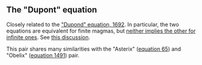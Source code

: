 ## The "Dupont" equation

Closely related to the ["Dupond" equation, 1692](https://teorth.github.io/equational_theories/implications/?1692).  In particular, the two equations are equivalent for finite magmas, but [neither implies the other for infinite ones](https://teorth.github.io/equational_theories/blueprint/infinite-magma-constructions-chapter.html#dupont-section).  See [this discussion](https://leanprover.zulipchat.com/#narrow/stream/458659-Equational/topic/Proposed.20new.20target.3A.2063.20and.201692.20.28.22Dupont.20and.20Dupond.22.29).

This pair shares many similarities with the "Asterix" ([equation 65](https://teorth.github.io/equational_theories/implications/?65)) and "Obelix" ([equation 1491](https://teorth.github.io/equational_theories/implications/?1491)) pair.
